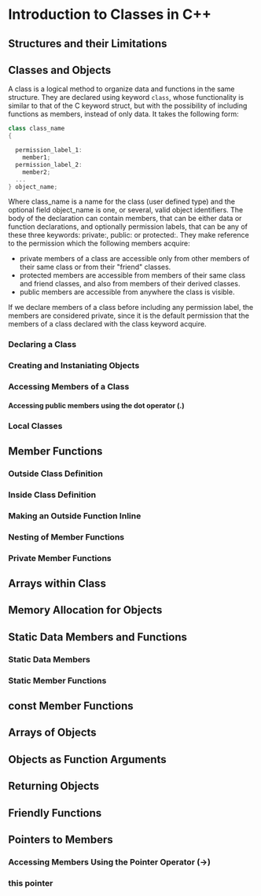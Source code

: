 # Introduction to Classes in C++

## Structures and their Limitations
## Classes and Objects
 A class is a logical method to organize data and functions in the same structure. They are declared using keyword ```class```, whose functionality is similar to that of the C keyword struct, but with the possibility of including functions as members, instead of only data. It takes the following form:

```C++
class class_name
{

  permission_label_1:
    member1;
  permission_label_2:
    member2;
  ...
} object_name;
```

Where class_name is a name for the class (user defined type) and the optional field object_name is one, or several, valid object identifiers. The body of the declaration can contain members, that can be either data or function declarations, and optionally permission labels, that can be any of these three keywords: private:, public: or protected:. They make reference to the permission which the following members acquire:

* private members of a class are accessible only from other members of their same class or from their "friend" classes.
* protected members are accessible from members of their same class and friend classes, and also from members of their derived classes.
* public members are accessible from anywhere the class is visible. 

If we declare members of a class before including any permission label, the members are considered private, since it is the default permission that the members of a class declared with the class keyword acquire. 

### Declaring a Class
### Creating and Instaniating Objects
### Accessing Members of a Class
#### Accessing public members using the dot operator (.)
### Local Classes
## Member Functions
### Outside Class Definition
### Inside Class Definition
### Making an Outside Function Inline
### Nesting of Member Functions
### Private Member Functions
## Arrays within Class
## Memory Allocation for Objects
## Static Data Members and Functions
### Static Data Members
### Static Member Functions
## const Member Functions
## Arrays of Objects
## Objects as Function Arguments
## Returning Objects
## Friendly Functions
## Pointers to Members
### Accessing Members Using the Pointer Operator (->)
### this pointer
